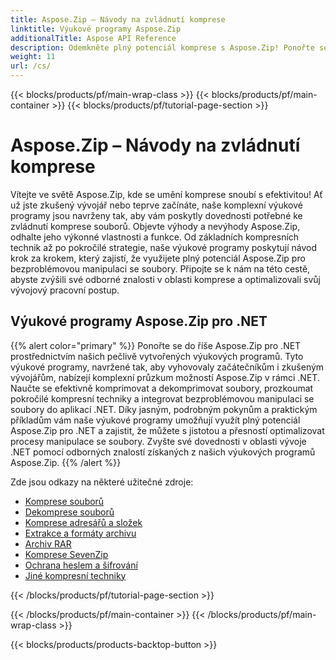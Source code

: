 ```yaml
---
title: Aspose.Zip – Návody na zvládnutí komprese
linktitle: Výukové programy Aspose.Zip
additionalTitle: Aspose API Reference
description: Odemkněte plný potenciál komprese s Aspose.Zip! Ponořte se do našich komplexních výukových programů, kde získáte odborné poznatky a efektivní práci se soubory.
weight: 11
url: /cs/
---
```


{{< blocks/products/pf/main-wrap-class >}}
{{< blocks/products/pf/main-container >}}
{{< blocks/products/pf/tutorial-page-section >}}

# Aspose.Zip – Návody na zvládnutí komprese


Vítejte ve světě Aspose.Zip, kde se umění komprese snoubí s efektivitou! Ať už jste zkušený vývojář nebo teprve začínáte, naše komplexní výukové programy jsou navrženy tak, aby vám poskytly dovednosti potřebné ke zvládnutí komprese souborů. Objevte výhody a nevýhody Aspose.Zip, odhalte jeho výkonné vlastnosti a funkce. Od základních kompresních technik až po pokročilé strategie, naše výukové programy poskytují návod krok za krokem, který zajistí, že využijete plný potenciál Aspose.Zip pro bezproblémovou manipulaci se soubory. Připojte se k nám na této cestě, abyste zvýšili své odborné znalosti v oblasti komprese a optimalizovali svůj vývojový pracovní postup.


## Výukové programy Aspose.Zip pro .NET
{{% alert color="primary" %}}
Ponořte se do říše Aspose.Zip pro .NET prostřednictvím našich pečlivě vytvořených výukových programů. Tyto výukové programy, navržené tak, aby vyhovovaly začátečníkům i zkušeným vývojářům, nabízejí komplexní průzkum možností Aspose.Zip v rámci .NET. Naučte se efektivně komprimovat a dekomprimovat soubory, prozkoumat pokročilé kompresní techniky a integrovat bezproblémovou manipulaci se soubory do aplikací .NET. Díky jasným, podrobným pokynům a praktickým příkladům vám naše výukové programy umožňují využít plný potenciál Aspose.Zip pro .NET a zajistit, že můžete s jistotou a přesností optimalizovat procesy manipulace se soubory. Zvyšte své dovednosti v oblasti vývoje .NET pomocí odborných znalostí získaných z našich výukových programů Aspose.Zip.
{{% /alert %}}

Zde jsou odkazy na některé užitečné zdroje:
 
- [Komprese souborů](./net/file-compression/)
- [Dekomprese souborů](./net/file-decompression/)
- [Komprese adresářů a složek](./net/directory-and-folder-compression/)
- [Extrakce a formáty archivu](./net/archive-extraction-and-formats/)
- [Archiv RAR](./net/rar-archive/)
- [Komprese SevenZip](./net/sevenzip-compression/)
- [Ochrana heslem a šifrování](./net/password-protection-and-encryption/)
- [Jiné kompresní techniky](./net/other-compression-techniques/)


{{< /blocks/products/pf/tutorial-page-section >}}

{{< /blocks/products/pf/main-container >}}
{{< /blocks/products/pf/main-wrap-class >}}

{{< blocks/products/products-backtop-button >}}
